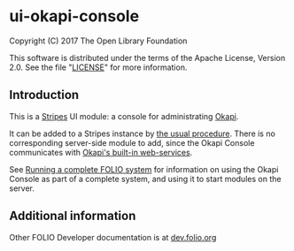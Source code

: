 # ui-okapi-console

Copyright (C) 2017 The Open Library Foundation

This software is distributed under the terms of the Apache License,
Version 2.0. See the file "[LICENSE](LICENSE)" for more information.

## Introduction

This is a
[Stripes](https://github.com/folio-org/stripes-core)
UI module: a console for administrating
[Okapi](https://github.com/folio-org/okapi).

It can be added to a Stripes instance by
[the usual procedure](https://github.com/folio-org/stripes-core/blob/master/doc/quick-start.md).
There is no corresponding server-side module to add, since the
Okapi Console communicates with
[Okapi's built-in web-services](https://github.com/folio-org/okapi/blob/master/doc/guide.md#okapis-own-web-services).

See [Running a complete FOLIO system](doc/running-a-complete-system.md)
for information on using the Okapi Console as part of a complete
system, and using it to start modules on the server.

## Additional information

Other FOLIO Developer documentation is at [dev.folio.org](http://dev.folio.org/)
